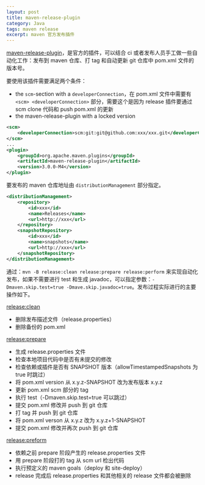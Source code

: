 ```yaml
---
layout: post
title: maven-release-plugin
category: Java
tags: maven release
excerpt: maven 官方发布插件
---
```


[maven-release-plugin](https://maven.apache.org/maven-release/maven-release-plugin/)，是官方的插件，可以结合 ci 或者发布人员手工做一些自动化工作：发布到 maven 仓库、打 tag 和自动更新 git 仓库中 pom.xml 文件的版本号。



要使用该插件需要满足两个条件：

-   the `scm`-section with a `developerConnection`，在 pom.xml 文件中需要有 `<scm> <developerConnection>` 部分，需要这个是因为 release 插件要通过 scm clone 代码和 push pom.xml 的更新
-   the maven-release-plugin with a locked version

```xml
<scm>
    <developerConnection>scm:git:git@github.com:xxx/xxx.git</developerConnection>
</scm>
...
<plugin>
    <groupId>org.apache.maven.plugins</groupId>
    <artifactId>maven-release-plugin</artifactId>
    <version>3.0.0-M4</version>
</plugin>
```



要发布的 maven 仓库地址由 `distributionManagement` 部分指定。

```xml
<distributionManagement>
    <repository>
        <id>xxx</id>
        <name>Releases</name>
        <url>http://xxx</url>
    </repository>
    <snapshotRepository>
        <id>xxx</id>
        <name>snapshots</name>
        <url>http://xxx</url>
    </snapshotRepository>
</distributionManagement>
```



通过：`mvn -B release:clean release:prepare release:perform` 来实现自动化发布，如果不需要进行 test 和生成 javadoc，可以指定参数：`-Dmaven.skip.test=true -Dmave.skip.javadoc=true`。发布过程实际进行的主要操作如下。

[release:clean](https://maven.apache.org/maven-release/maven-release-plugin/examples/clean-release.html)

-   删除发布描述文件（release.properties）
-   删除备份的 pom.xml

[release:prepare](https://maven.apache.org/maven-release/maven-release-plugin/examples/prepare-release.html)

-   生成 release.properties 文件
-   检查本地项目代码中是否有未提交的修改
-   检查依赖或插件是否有 SNAPSHOT 版本（allowTimestampedSnapshots 为 true 时跳过）
-   将 pom.xml version 从 x.y.z-SNAPSHOT 改为发布版本 x.y.z
-   更新 pom.xml scm 部分的 tag
-   执行 test（-Dmaven.skip.test=true 可以跳过）
-   提交 pom.xml 修改并 push 到 git 仓库
-   打 tag 并 push 到 git 仓库
-   将 pom.xml verson 从 x.y.z 改为 x.y.z+1-SNAPSHOT
-   提交 pom.xml 修改并再次 push 到 git 仓库

[release:preform](https://maven.apache.org/maven-release/maven-release-plugin/examples/perform-release.html)

-   依赖之前 prepare 阶段产生的 release.properties 文件
-   用 prepare 阶段打的 tag 从 scm url 检出代码
-   执行预定义的 maven goals（deploy 和 site-deploy）
-   release 完成后 release.properties 和其他相关的 release 文件都会被删除

